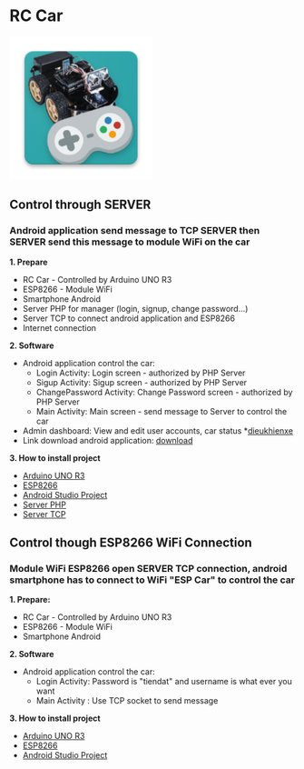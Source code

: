 # RC Car
<img src="/images/ic_launcher.png" width="50%">

## Control through SERVER
### Android application send message to TCP SERVER then SERVER send this message to module WiFi on the car
**1. Prepare**
- RC Car - Controlled by Arduino UNO R3
- ESP8266 - Module WiFi
- Smartphone Android
- Server PHP for manager (login, signup, change password...)
- Server TCP to connect android application and ESP8266
- Internet connection

**2. Software**
- Android application control the car:
  + Login Activity: Login screen - authorized by PHP Server
  + Sigup Activity: Sigup screen - authorized by PHP Server
  + ChangePassword Activity: Change Password screen - authorized by PHP Server
  + Main Activity: Main screen - send message to Server to control the car
- Admin dashboard: View and edit user accounts, car status
	*[dieukhienxe](http://13.58.108.38/dieukhienxe)
- Link download android application: [download](http://13.58.108.38/dieukhienxe/download)

**3. How to install project**
- [Arduino UNO R3](https://github.com/attain7710/RemoteControlCar-Project/tree/master/Arduino/car_arduino_tcp)
- [ESP8266](https://github.com/attain7710/RemoteControlCar-Project/tree/master/Arduino/car_esp_java)
- [Android Studio Project](https://github.com/attain7710/RemoteControlCar-Project/tree/master/AndroidStudioProjects)
- [Server PHP](https://github.com/attain7710/RemoteControlCar-Project/tree/master/PHP_SERVER)
- [Server TCP](https://github.com/attain7710/RemoteControlCar-Project/tree/master/TCPClientServer)

## Control though ESP8266 WiFi Connection
### Module WiFi ESP8266 open SERVER TCP connection, android smartphone has to connect to WiFi "ESP Car" to control the car
**1. Prepare:**
- RC Car - Controlled by Arduino UNO R3
- ESP8266 - Module WiFi
- Smartphone Android

**2. Software**
- Android application control the car:
  + Login Activity: Password is "tiendat" and username is what ever you want
  + Main Activity : Use TCP socket to send message

**3. How to install project**
- [Arduino UNO R3](https://github.com/attain7710/RemoteControlCar-Project/tree/master/Arduino/car_arduino_tcp)
- [ESP8266](https://github.com/attain7710/RemoteControlCar-Project/tree/master/Arduino/car_esp_tcp)
- [Android Studio Project](https://github.com/attain7710/RemoteControlCar-Project/tree/master/AndroidStudioProjects)
